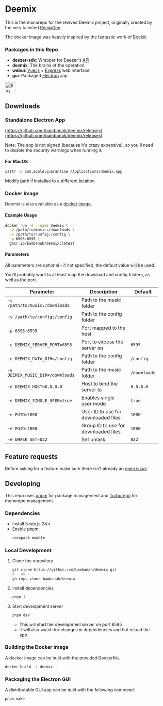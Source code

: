 # Deemix

This is the monorepo for the revived Deemix project, originally created by the very talented [RemixDev](https://gitlab.com/RemixDev).

The docker image was heavily inspired by the fantastic work of [Bockiii](https://gitlab.com/Bockiii/deemix-docker).

### Packages in this Repo

- **deezer-sdk**: Wrapper for Deezer's [API](https://developers.deezer.com/api)
- **deemix**: The brains of the operation
- **webui**: [Vue.js](https://vuejs.org/) + [Express](https://expressjs.com/) web interface
- **gui**: Packaged [Electron](https://www.electronjs.org/) app

<a href='https://ko-fi.com/L3L71IQN1F' target='_blank'><img height='36' style='border:0px;height:36px;' src='https://storage.ko-fi.com/cdn/kofi6.png?v=6' border='0' alt='Buy Me a Coffee at ko-fi.com' /></a>

## Downloads

### Standalone Electron App

[https://github.com/bambanah/deemix/releases](https://github.com/bambanah/deemix/releases)

Note: The app is not signed (because it's crazy expensive), so you'll need to disable the security warnings when running it.

#### For MacOS

```bash
xattr -d com.apple.quarantine /Applications/deemix.app
```

Modify path if installed to a different locaiton

### Docker Image

Deemix is also available as a [docker image](https://github.com/bambanah/deemix/pkgs/container/deemix).

#### Example Usage

```bash
docker run -d --name Deemix \
  -v /path/to/music:/downloads \
  -v /path/to/config:/config \
  -p 6595:6595 \
  ghcr.io/bambanah/deemix:latest
```

#### Parameters

All paremeters are optional - if not specified, the default value will be used.

You'll probably want to at least map the download and config folders, as well as the port.

| Parameter                        | Description                          | Default      |
| -------------------------------- | ------------------------------------ | ------------ |
| `-v /path/to/music:/downloads`   | Path to the music folder             |              |
| `-v /path/to/config:/config`     | Path to the config folder            |              |
| `-p 6595:6595`                   | Port mapped to the host              |              |
| `-e DEEMIX_SERVER_PORT=6595`     | Port to expose the server on         | `6595`       |
| `-e DEEMIX_DATA_DIR=/config`     | Path to the config folder            | `/config`    |
| `-e DEEMIX_MUSIC_DIR=/downloads` | Path to the music folder             | `/downloads` |
| `-e DEEMIX_HOST=0.0.0.0`         | Host to bind the server to           | `0.0.0.0`    |
| `-e DEEMIX_SINGLE_USER=true`     | Enables single user mode             | `true`       |
| `-e PUID=1000`                   | User ID to use for downloaded files  | `1000`       |
| `-e PGID=1000`                   | Group ID to use for downloaded files | `1000`       |
| `-e UMASK_SET=022`               | Set umask                            | `022`        |

## Feature requests

Before asking for a feature make sure there isn't already an [open issue](https://github.com/bambanah/deemix/issues).

## Developing

This repo uses [pnpm](https://pnpm.io/) for package management and [Turborepo](https://turbo.build/repo/docs) for monorepo management.

### Dependencies

- Install Node.js 24.x
- Enable pnpm:
  ```bash
  corepack enable
  ```

### Local Development

1. Clone the repository
   ```bash
   git clone https://github.com/bambanah/deemix.git
   # - OR -
   gh repo clone bambanah/deemix
   ```
2. Install dependencies
   ```bash
   pnpm i
   ```
3. Start development server

   ```bash
   pnpm dev
   ```

   - This will start the development server on port 6595
   - It will also watch for changes in dependencies and hot reload the app

### Building the Docker Image

A docker image can be built with the provided Dockerfile.

```bash
docker build -t deemix .
```

### Packaging the Electron GUI

A distributable GUI app can be built with the following command:

```bash
pnpm make
```
